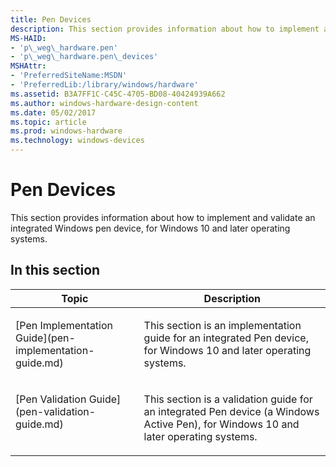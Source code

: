 ```yaml
---
title: Pen Devices
description: This section provides information about how to implement and validate an integrated Windows pen device, for Windows 10 and later operating systems.
MS-HAID:
- 'p\_weg\_hardware.pen'
- 'p\_weg\_hardware.pen\_devices'
MSHAttr:
- 'PreferredSiteName:MSDN'
- 'PreferredLib:/library/windows/hardware'
ms.assetid: B3A7FF1C-C45C-4705-BD08-40424939A662
ms.author: windows-hardware-design-content
ms.date: 05/02/2017
ms.topic: article
ms.prod: windows-hardware
ms.technology: windows-devices
---
```


# Pen Devices


This section provides information about how to implement and validate an integrated Windows pen device, for Windows 10 and later operating systems.

## In this section


<table>
<thead valign="bottom">
<tr class="header">
<th>Topic</th>
<th>Description</th>
</tr>
</thead>
<tbody valign="top">
<tr class="odd">
<td><p>[Pen Implementation Guide](pen-implementation-guide.md)</p></td>
<td><p>This section is an implementation guide for an integrated Pen device, for Windows 10 and later operating systems.</p></td>
</tr>
<tr class="even">
<td><p>[Pen Validation Guide](pen-validation-guide.md)</p></td>
<td><p>This section is a validation guide for an integrated Pen device (a Windows Active Pen), for Windows 10 and later operating systems.</p></td>
</tr>
</tbody>
</table>
